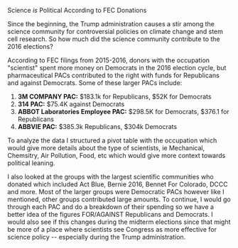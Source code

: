 Science *is* Political According to FEC Donations

Since the beginning, the Trump administration causes a stir among the science community for controversial policies on 
climate change and stem cell research. So how much did the science community contribute to the 2016 elections?

According to FEC filings from 2015-2016, donors with the occupation "scientist" spent more money on Democrats in the 2016
election cycle, but pharmaceutical PACs contributed to the right with funds for Republicans and against Democrats.
Some of these larger PACs include:
1. **3M COMPANY PAC:** $183.1k for Republicans, $52K for Democrats 
2. **314 PAC:** $75.4K against Democrats
3. **ABBOT Laboratories Employee PAC:** $298.5K for Democrats, $376.1 for Republicans 
4. **ABBVIE PAC:** $385.3k Republicans, $304k Democrats

To analyze the data I structured a pivot table with the occupation which would give more details 
about the type of scientists, ie Mechanical, Chemsitry, Air Pollution, Food, etc which would give more context 
towards political leaning. 

I also looked at the groups with the largest scientific communities who donated which included Act Blue, Bernie 2016, Bennet For Colorado, DCCC and more. 
Most of the larger groups were Democratic PACs however like I mentioned, other groups contributed large amounts. To continue, I would go through each PAC and do a breakdown of their spending so we have a better idea of the figures FOR/AGAINST Republicans and Democrats. I would also see if this changes during the midterm elections since that might be more of a place where scientists see Congress as more effective for science policy -- especially during the Trump administration.
